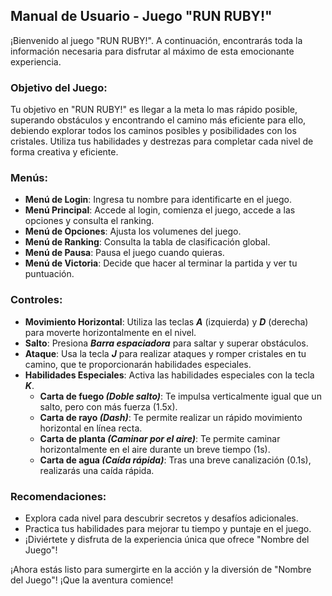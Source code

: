 ## Manual de Usuario - Juego "RUN RUBY!"

¡Bienvenido al juego "RUN RUBY!". A continuación, encontrarás toda la información necesaria para disfrutar al máximo de esta emocionante experiencia.

### Objetivo del Juego:
Tu objetivo en "RUN RUBY!" es llegar a la meta lo mas rápido posible, superando obstáculos y encontrando el camino más eficiente para ello, debiendo explorar todos los caminos posibles y posibilidades con los cristales. Utiliza tus habilidades y destrezas para completar cada nivel de forma creativa y eficiente.

### Menús:
- **Menú de Login**: Ingresa tu nombre para identificarte en el juego.
- **Menú Principal**: Accede al login, comienza el juego, accede a las opciones y consulta el ranking.
- **Menú de Opciones**: Ajusta los volumenes del juego.
- **Menú de Ranking**: Consulta la tabla de clasificación global.
- **Menú de Pausa**: Pausa el juego cuando quieras.
- **Menú de Victoria**: Decide que hacer al terminar la partida y ver tu puntuación.

### Controles:
- **Movimiento Horizontal**: Utiliza las teclas ***A*** (izquierda) y ***D*** (derecha) para moverte horizontalmente en el nivel.
- **Salto**: Presiona ***Barra espaciadora*** para saltar y superar obstáculos.
- **Ataque**: Usa la tecla ***J*** para realizar ataques y romper cristales en tu camino, que te proporcionarán habilidades especiales.
- **Habilidades Especiales**: Activa las habilidades especiales con la tecla ***K***.
  - **Carta de fuego *(Doble salto)***: Te impulsa verticalmente igual que un salto, pero con más fuerza (1.5x).
  - **Carta de rayo *(Dash)***: Te permite realizar un rápido movimiento horizontal en línea recta.
  - **Carta de planta *(Caminar por el aire)***: Te permite caminar horizontalmente en el aire durante un breve tiempo (1s).
  - **Carta de agua *(Caída rápida)***: Tras una breve canalización (0.1s), realizarás una caída rápida.

### Recomendaciones:
- Explora cada nivel para descubrir secretos y desafíos adicionales.
- Practica tus habilidades para mejorar tu tiempo y puntaje en el juego.
- ¡Diviértete y disfruta de la experiencia única que ofrece "Nombre del Juego"!

¡Ahora estás listo para sumergirte en la acción y la diversión de "Nombre del Juego"! ¡Que la aventura comience!
